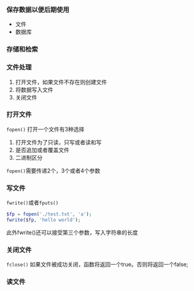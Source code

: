 ### 保存数据以便后期使用
- 文件
- 数据库

### 存储和检索

### 文件处理
1. 打开文件，如果文件不存在则创建文件
2. 将数据写入文件
3. 关闭文件

### 打开文件
`fopen()`
打开一个文件有3种选择
1. 打开文件为了只读，只写或者读和写
2. 是否追加或者覆盖文件
3. 二进制区分

`fopen()`需要传递2个，3个或者4个参数

### 写文件
`fwrite()`或者`fputs()`

```php
$fp = fopen('./test.txt', 'a');
fwrite($fp, 'hello world');
```

此外fwrite()还可以接受第三个参数，写入字符串的长度

### 关闭文件
`fclose()`
如果文件被成功关闭，函数将返回一个true。否则将返回一个false;

### 读文件
